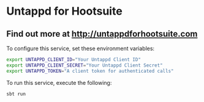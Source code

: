 Untappd for Hootsuite
===

Find out more at http://untappdforhootsuite.com
---

To configure this service, set these environment variables:
```sh
export UNTAPPD_CLIENT_ID="Your Untappd Client ID"
export UNTAPPD_CLIENT_SECRET="Your Untappd Client Secret"
export UNTAPPD_TOKEN="A client token for authenticated calls"
```


To run this service, execute the following:

```sh
sbt run
```
